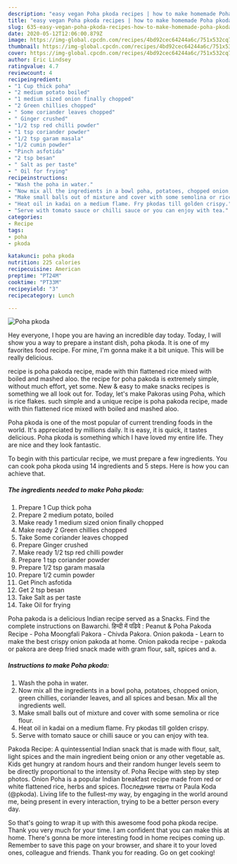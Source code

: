 ```yaml
---
description: "easy vegan Poha pkoda recipes | how to make homemade Poha pkoda"
title: "easy vegan Poha pkoda recipes | how to make homemade Poha pkoda"
slug: 635-easy-vegan-poha-pkoda-recipes-how-to-make-homemade-poha-pkoda
date: 2020-05-12T12:06:00.879Z
image: https://img-global.cpcdn.com/recipes/4bd92cec64244a6c/751x532cq70/poha-pkoda-recipe-main-photo.jpg
thumbnail: https://img-global.cpcdn.com/recipes/4bd92cec64244a6c/751x532cq70/poha-pkoda-recipe-main-photo.jpg
cover: https://img-global.cpcdn.com/recipes/4bd92cec64244a6c/751x532cq70/poha-pkoda-recipe-main-photo.jpg
author: Eric Lindsey
ratingvalue: 4.7
reviewcount: 4
recipeingredient:
- "1 Cup thick poha"
- "2 medium potato boiled"
- "1 medium sized onion finally chopped"
- "2 Green chillies chopped"
- " Some coriander leaves chopped"
- " Ginger crushed"
- "1/2 tsp red chilli powder"
- "1 tsp coriander powder"
- "1/2 tsp garam masala"
- "1/2 cumin powder"
- "Pinch asfotida"
- "2 tsp besan"
- " Salt as per taste"
- " Oil for frying"
recipeinstructions:
- "Wash the poha in water."
- "Now mix all the ingredients in a bowl poha, potatoes, chopped onion, green chillies, coriander leaves, and all spices and besan. Mix all the ingredients well."
- "Make small balls out of mixture and cover with some semolina or rice flour."
- "Heat oil in kadai on a medium flame. Fry pkodas till golden crispy."
- "Serve with tomato sauce or chilli sauce or you can enjoy with tea."
categories:
- Recipe
tags:
- poha
- pkoda

katakunci: poha pkoda 
nutrition: 225 calories
recipecuisine: American
preptime: "PT24M"
cooktime: "PT33M"
recipeyield: "3"
recipecategory: Lunch

---
```



![Poha pkoda](https://img-global.cpcdn.com/recipes/4bd92cec64244a6c/751x532cq70/poha-pkoda-recipe-main-photo.jpg)

Hey everyone, I hope you are having an incredible day today. Today, I will show you a way to prepare a instant dish, poha pkoda. It is one of my favorites food recipe. For mine, I'm gonna make it a bit unique. This will be really delicious.

recipe is poha pakoda recipe, made with thin flattened rice mixed with boiled and mashed aloo. the recipe for poha pakoda is extremely simple, without much effort, yet some. New &amp; easy to make snacks recipes is something we all look out for. Today, let&#39;s make Pakoras using Poha, which is rice flakes. such simple and a unique recipe is poha pakoda recipe, made with thin flattened rice mixed with boiled and mashed aloo.

Poha pkoda is one of the most popular of current trending foods in the world. It's appreciated by millions daily. It is easy, it is quick, it tastes delicious. Poha pkoda is something which I have loved my entire life. They are nice and they look fantastic.


To begin with this particular recipe, we must prepare a few ingredients. You can cook poha pkoda using 14 ingredients and 5 steps. Here is how you can achieve that.

<!--inarticleads1-->

##### The ingredients needed to make Poha pkoda:

1. Prepare 1 Cup thick poha
1. Prepare 2 medium potato, boiled
1. Make ready 1 medium sized onion finally chopped
1. Make ready 2 Green chillies chopped
1. Take  Some coriander leaves chopped
1. Prepare  Ginger crushed
1. Make ready 1/2 tsp red chilli powder
1. Prepare 1 tsp coriander powder
1. Prepare 1/2 tsp garam masala
1. Prepare 1/2 cumin powder
1. Get Pinch asfotida
1. Get 2 tsp besan
1. Take  Salt as per taste
1. Take  Oil for frying


Poha pakoda is a delicious Indian recipe served as a Snacks. Find the complete instructions on Bawarchi. हिन्दी में पढिये : Peanut &amp; Poha Pakoda Recipe - Poha Moongfali Pakora - Chivda Pakora. Onion pakoda - Learn to make the best crispy onion pakoda at home. Onion pakoda recipe - pakoda or pakora are deep fried snack made with gram flour, salt, spices and a. 

<!--inarticleads2-->

##### Instructions to make Poha pkoda:

1. Wash the poha in water.
1. Now mix all the ingredients in a bowl poha, potatoes, chopped onion, green chillies, coriander leaves, and all spices and besan. Mix all the ingredients well.
1. Make small balls out of mixture and cover with some semolina or rice flour.
1. Heat oil in kadai on a medium flame. Fry pkodas till golden crispy.
1. Serve with tomato sauce or chilli sauce or you can enjoy with tea.


Pakoda Recipe: A quintessential Indian snack that is made with flour, salt, light spices and the main ingredient being onion or any other vegetable as. Kids get hungry at random hours and their random hunger levels seem to be directly proportional to the intensity of. Poha Recipe with step by step photos. Onion Poha is a popular Indian breakfast recipe made from red or white flattened rice, herbs and spices. Последние твиты от Paula Koda (@pkoda). Living life to the fullest-my way, by engaging in the world around me, being present in every interaction, trying to be a better person every day. 

So that's going to wrap it up with this awesome food poha pkoda recipe. Thank you very much for your time. I am confident that you can make this at home. There's gonna be more interesting food in home recipes coming up. Remember to save this page on your browser, and share it to your loved ones, colleague and friends. Thank you for reading. Go on get cooking!
